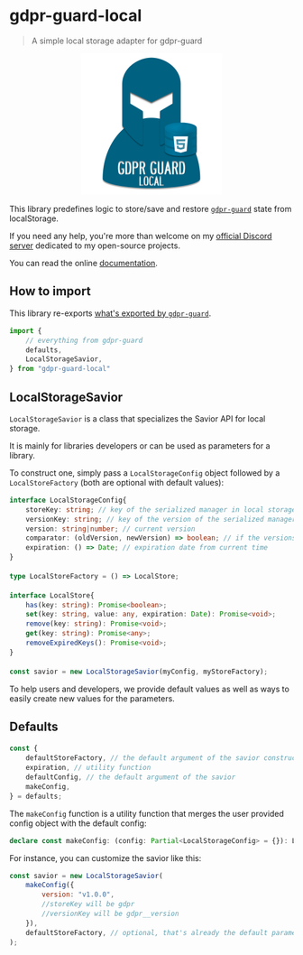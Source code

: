 # gdpr-guard-local

> A simple local storage adapter for gdpr-guard

<center><img src="https://raw.githubusercontent.com/Voltra/gdpr-guard-local/dev/gdpr-guard-local.png" alt="Logo" width="250"/></center>

This library predefines logic to store/save and restore [`gdpr-guard`](https://github.com/Voltra/gdpr-guard) state from localStorage.

If you need any help, you're more than welcome on my [official Discord server](https://discordapp.com/invite/JtWAjbw) dedicated to my open-source projects.

You can read the online [documentation](https://voltra.github.io/gdpr-guard-local/).

## How to import

This library re-exports [what's exported by `gdpr-guard`](https://github.com/Voltra/gdpr-guard/blob/master/README.md#how-to-import).



```javascript
import {
    // everything from gdpr-guard
    defaults,
    LocalStorageSavior,
} from "gdpr-guard-local"
```

## LocalStorageSavior

`LocalStorageSavior` is a class that specializes the Savior API for local storage.

It is mainly for libraries developers or can be used as parameters for a library.

To construct one, simply pass a `LocalStorageConfig` object followed by a `LocalStoreFactory` (both are optional with default values):

```typescript
interface LocalStorageConfig{
    storeKey: string; // key of the serialized manager in local storage
    versionKey: string; // key of the version of the serialized manager in local storage
    version: string|number; // current version
    comparator: (oldVersion, newVersion) => boolean; // if the versions are different
    expiration: () => Date; // expiration date from current time
}

type LocalStoreFactory = () => LocalStore;

interface LocalStore{
    has(key: string): Promise<boolean>;
    set(key: string, value: any, expiration: Date): Promise<void>;
    remove(key: string): Promise<void>;
    get(key: string): Promise<any>;
    removeExpiredKeys(): Promise<void>;
}

const savior = new LocalStorageSavior(myConfig, myStoreFactory);
```

To help users and developers, we provide default values as well as ways to easily create new values for the parameters.

## Defaults

```javascript
const {
    defaultStoreFactory, // the default argument of the savior constructor
    expiration, // utility function
    defaultConfig, // the default argument of the savior
    makeConfig,
} = defaults;
```

The `makeConfig` function is a utility function that merges the user provided config object with the default config:

```typescript
declare const makeConfig: (config: Partial<LocalStorageConfig> = {}): LocalStorageConfig;
```

For instance, you can customize the savior like this:

```javascript
const savior = new LocalStorageSavior(
	makeConfig({
        version: "v1.0.0",
        //storeKey will be gdpr
        //versionKey will be gdpr__version
    }),
    defaultStoreFactory, // optional, that's already the default parameter
);
```

